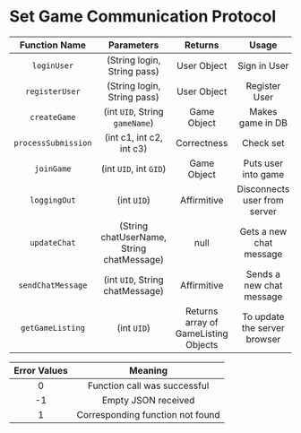 # Set Game Communication Protocol

| Function Name   | Parameters                 | Returns     | Usage             | Direction |
|:---------------:|:--------------------------:|:----------: |:-----------------:|:---------:|
| `loginUser`     | (String login, String pass)| User Object | Sign in User      | C --> S    |
| `registerUser`  | (String login, String pass)| User Object | Register User     | C --> S    |
| `createGame`    | (int `UID`, String `gameName`) | Game Object | Makes game in DB  | C --> S    |
| `processSubmission`| (int c1, int c2, int c3)| Correctness | Check set | C --> S|
| `joinGame`	  | (int `UID`, int `GID`)		   | Game Object | Puts user into game| C --> S |
| `loggingOut`	  | (int `UID`)				   | Affirmitive | Disconnects user from server | C --> S |
| `updateChat`    | (String chatUserName, String chatMessage) | null | Gets a new chat message | S --> C|
| `sendChatMessage` | (int `UID`, String chatMessage) | Affirmitive | Sends a new chat message | C --> S |
| `getGameListing`  | (int `UID`)               |Returns array of GameListing Objects| To update the server browser| C --> S |

| Error Values    | Meaning                          |
|:---------------:|:--------------------------------:|
|       0         | Function call was successful     |
|      -1         | Empty JSON received              |
|       1         | Corresponding function not found |
